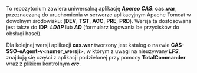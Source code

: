 To repozytorium zawiera uniwersalną aplikację ***Apereo CAS***: **cas.war**, przeznaczaną do uruchomienia w serwerze aplikacyjnym Apache Tomcat w dowolnym środowisku: (**DEV**, **TST**, **ACC**, **PRE**, **PRD**). 
Wersja ta dostosowana jest także do **IDP**: ***LDAP*** lub ***AD*** (formularz logowania be przycisków do obsługi haseł).

Dla kolejnej wersji aplikacji **cas.war** tworzony jest katalog o nazwie **CAS-SSO-eAgent-v<numer_wersji>**, w którym z uwagi na nieużywany ***LFS***, znajdują się części z aplikacji podzielonej przy pomocy **TotalCommander** wraz z plikiem kontrolnym ***crc***.
